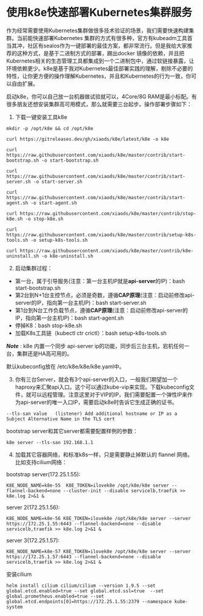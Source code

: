 # 使用k8e快速部署Kubernetes集群服务
作为经常需要使用Kubernetes集群做很多技术验证的场景，我们需要快速构建集群。当前能快速部署Kubernetes 集群的方式有很多种，官方有kubeadm工具首当其冲，社区有sealos作为一键部署的最佳方案，都非常流行。但是我给大家推荐的这种方式，是基于二进制方式的部署，踢出docker 镜像的依赖，并且把Kubernetes相关的生态管理工具都集成到一个二进制包中，通过软链接暴露，让环境依赖更少。k8e是基于我对Kubernetes最佳部署实践的理解，剔除不必要的特性，让你更方便的操作理解Kubernetes，并且和Kubernetes的行为一致，你可以自由扩展。

启动k8e，你可以自己放一台机器做试验就可以，4Core/8G RAM是最小标配。有很多朋友还想安装集群高可用模式，那么就需要三台起步。操作部署步骤如下：

1. 下载一键安装工具k8e
```
mkdir -p /opt/k8e && cd /opt/k8e

curl https://gitreleases.dev/gh/xiaods/k8e/latest/k8e -o k8e

curl https://raw.githubusercontent.com/xiaods/k8e/master/contrib/start-bootstrap.sh -o start-bootstrap.sh

curl https://raw.githubusercontent.com/xiaods/k8e/master/contrib/start-server.sh -o start-server.sh

curl https://raw.githubusercontent.com/xiaods/k8e/master/contrib/start-agent.sh -o start-agent.sh

curl https://raw.githubusercontent.com/xiaods/k8e/master/contrib/stop-k8e.sh -o stop-k8e.sh

curl https://raw.githubusercontent.com/xiaods/k8e/master/contrib/setup-k8s-tools.sh -o setup-k8s-tools.sh

curl https://raw.githubusercontent.com/xiaods/k8e/master/contrib/k8e-uninstall.sh -o k8e-uninstall.sh
```
2. 启动集群过程：
* 第一台，属于引导服务(注意：第一台主机IP就是**api-server**的IP)：bash start-bootstrap.sh
* 第2台到N+1台主控节点，必须是奇数，遵循**CAP原理**(注意：启动前修改api-server的IP，指向第一台主机IP)：bash start-server.sh
* 第1台到N台工作负载节点，遵循**CAP原理**(注意：启动前修改api-server的IP，指向第一台主机IP)：bash start-agent.sh
* 停掉K8：bash stop-k8e.sh
* 加载K8s工具链（kubectl ctr crictl）：bash setup-k8s-tools.sh

***Note*** : k8e 内置一个同步 api-server ip的功能，同步后三台主机，宕机任何一台，集群还是HA高可用的。

默认kubeconfig放在 /etc/k8e/k8e/k8e.yaml中。


3. 你有三台Server，就会有3个api-server的入口，一般我们期望加一个haproxy来汇聚api入口。这个可以通过kube-vip来实现。下载kubeconfig文件，就可以远程管理。注意这里对于VIP的IP，我们需要配置一个弹性IP来作为api-server的唯一入口IP，需要启动k8e时告诉它生成正确的证书。
```
--tls-san value   (listener) Add additional hostname or IP as a Subject Alternative Name in the TLS cert
```
bootstrap server和其它server都需要配置样例的参数：
```
k8e server --tls-san 192.168.1.1 
```
4. 加载其它容器网络，和标准k8s一样，只是需要静止掉默认的 flannel 网络。比如支持cilium网络：

bootstrap server(172.25.1.55): 
```
K8E_NODE_NAME=k8e-55  K8E_TOKEN=ilovek8e /opt/k8e/k8e server --flannel-backend=none --cluster-init --disable servicelb,traefik >> k8e.log 2>&1 &
```
server 2(172.25.1.56):
```
K8E_NODE_NAME=k8e-56 K8E_TOKEN=ilovek8e /opt/k8e/k8e server --server https://172.25.1.55:6443 --flannel-backend=none --disable servicelb,traefik >> k8e.log 2>&1 &
```
server 3(172.25.1.57):
```
K8E_NODE_NAME=k8e-57 K8E_TOKEN=ilovek8e /opt/k8e/k8e server --server https://172.25.1.57:6443 --flannel-backend=none --disable servicelb,traefik >> k8e.log 2>&1 &
```

安装cilium
```
helm install cilium cilium/cilium --version 1.9.5 --set global.etcd.enabled=true --set global.etcd.ssl=true  --set global.prometheus.enabled=true --set global.etcd.endpoints[0]=https://172.25.1.55:2379 --namespace kube-system
```
